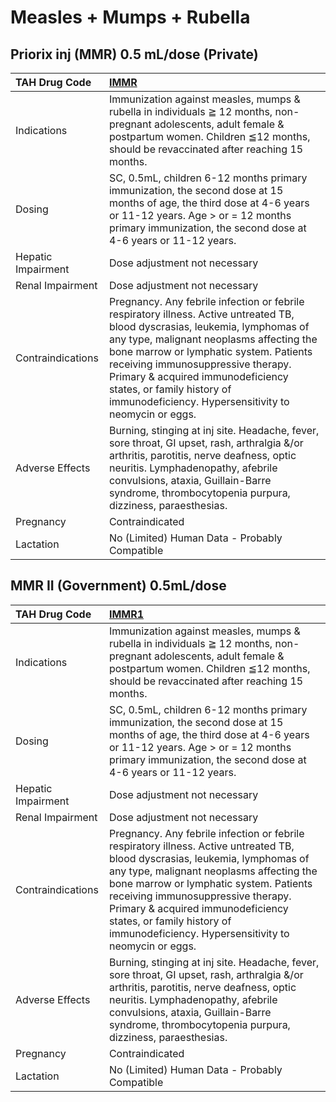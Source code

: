 # Measles + Mumps + Rubella

## Priorix inj (MMR) 0.5 mL/dose (Private)

| TAH Drug Code      | [IMMR](https://www.tahsda.org.tw/drugs/hissearch.php?drug_code=IMMR)                                                                                                                                                                                                                                                                                                               |
|:-------------------|:-----------------------------------------------------------------------------------------------------------------------------------------------------------------------------------------------------------------------------------------------------------------------------------------------------------------------------------------------------------------------------------|
| Indications        | Immunization against measles, mumps & rubella in individuals ≧ 12 months, non-pregnant adolescents, adult female & postpartum women. Children ≦12 months, should be revaccinated after reaching 15 months.                                                                                                                                                                         |
| Dosing             | SC, 0.5mL, children 6-12 months primary immunization, the second dose at 15 months of age, the third dose at 4-6 years or 11-12 years. Age > or = 12 months primary immunization, the second dose at 4-6 years or 11-12 years.                                                                                                                                                     |
| Hepatic Impairment | Dose adjustment not necessary                                                                                                                                                                                                                                                                                                                                                      |
| Renal Impairment   | Dose adjustment not necessary                                                                                                                                                                                                                                                                                                                                                      |
| Contraindications  | Pregnancy. Any febrile infection or febrile respiratory illness. Active untreated TB, blood dyscrasias, leukemia, lymphomas of any type, malignant neoplasms affecting the bone marrow or lymphatic system. Patients receiving immunosuppressive therapy. Primary & acquired immunodeficiency states, or family history of immunodeficiency. Hypersensitivity to neomycin or eggs. |
| Adverse Effects    | Burning, stinging at inj site. Headache, fever, sore throat, GI upset, rash, arthralgia &/or arthritis, parotitis, nerve deafness, optic neuritis. Lymphadenopathy, afebrile convulsions, ataxia, Guillain-Barre syndrome, thrombocytopenia purpura, dizziness, paraesthesias.                                                                                                     |
| Pregnancy          | Contraindicated                                                                                                                                                                                                                                                                                                                                                                    |
| Lactation          | No (Limited) Human Data - Probably Compatible                                                                                                                                                                                                                                                                                                                                      |

## MMR II (Government) 0.5mL/dose

| TAH Drug Code      | [IMMR1](https://www.tahsda.org.tw/drugs/hissearch.php?drug_code=IMMR1)                                                                                                                                                                                                                                                                                                             |
|:-------------------|:-----------------------------------------------------------------------------------------------------------------------------------------------------------------------------------------------------------------------------------------------------------------------------------------------------------------------------------------------------------------------------------|
| Indications        | Immunization against measles, mumps & rubella in individuals ≧ 12 months, non-pregnant adolescents, adult female & postpartum women. Children ≦12 months, should be revaccinated after reaching 15 months.                                                                                                                                                                         |
| Dosing             | SC, 0.5mL, children 6-12 months primary immunization, the second dose at 15 months of age, the third dose at 4-6 years or 11-12 years. Age > or = 12 months primary immunization, the second dose at 4-6 years or 11-12 years.                                                                                                                                                     |
| Hepatic Impairment | Dose adjustment not necessary                                                                                                                                                                                                                                                                                                                                                      |
| Renal Impairment   | Dose adjustment not necessary                                                                                                                                                                                                                                                                                                                                                      |
| Contraindications  | Pregnancy. Any febrile infection or febrile respiratory illness. Active untreated TB, blood dyscrasias, leukemia, lymphomas of any type, malignant neoplasms affecting the bone marrow or lymphatic system. Patients receiving immunosuppressive therapy. Primary & acquired immunodeficiency states, or family history of immunodeficiency. Hypersensitivity to neomycin or eggs. |
| Adverse Effects    | Burning, stinging at inj site. Headache, fever, sore throat, GI upset, rash, arthralgia &/or arthritis, parotitis, nerve deafness, optic neuritis. Lymphadenopathy, afebrile convulsions, ataxia, Guillain-Barre syndrome, thrombocytopenia purpura, dizziness, paraesthesias.                                                                                                     |
| Pregnancy          | Contraindicated                                                                                                                                                                                                                                                                                                                                                                    |
| Lactation          | No (Limited) Human Data - Probably Compatible                                                                                                                                                                                                                                                                                                                                      |


